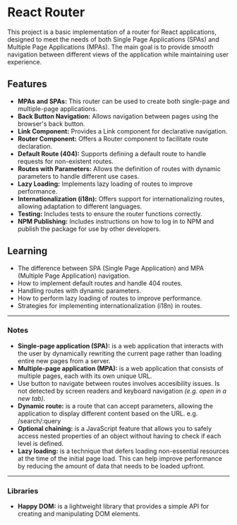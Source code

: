 # React Router

This project is a basic implementation of a router for React applications, designed to meet the needs of both Single Page Applications (SPAs) and Multiple Page Applications (MPAs). The main goal is to provide smooth navigation between different views of the application while maintaining user experience.

## Features

- **MPAs and SPAs:** This router can be used to create both single-page and multiple-page applications.
- **Back Button Navigation:** Allows navigation between pages using the browser's back button.
- **Link Component:** Provides a Link component for declarative navigation.
- **Router Component:** Offers a Router component to facilitate route declaration.
- **Default Route (404):** Supports defining a default route to handle requests for non-existent routes.
- **Routes with Parameters:** Allows the definition of routes with dynamic parameters to handle different use cases.
- **Lazy Loading:** Implements lazy loading of routes to improve performance.
- **Internationalization (i18n):** Offers support for internationalizing routes, allowing adaptation to different languages.
- **Testing:** Includes tests to ensure the router functions correctly.
- **NPM Publishing:** Includes instructions on how to log in to NPM and publish the package for use by other developers.

## Learning

- The difference between SPA (Single Page Application) and MPA (Multiple Page Application) navigation.
- How to implement default routes and handle 404 routes.
- Handling routes with dynamic parameters.
- How to perform lazy loading of routes to improve performance.
- Strategies for implementing internationalization (i18n) in routes.

---

### Notes

- **Single-page application (SPA):** is a web application that interacts with the user by dynamically rewriting the current page rather than loading entire new pages from a server.
- **Multiple-page application (MPA):** is a web application that consists of multiple pages, each with its own unique URL.
- Use button to navigate between routes involves accesibility issues. Is not detected by screen readers and keyboard navigation *(e.g. open in a new tab)*.
- **Dynamic route:** is a route that can accept parameters, allowing the application to display different content based on the URL. e.g. /search/:query
- **Optional chaining:** is a JavaScript feature that allows you to safely access nested properties of an object without having to check if each level is defined.
- **Lazy loading:** is a technique that defers loading non-essential resources at the time of the initial page load. This can help improve performance by reducing the amount of data that needs to be loaded upfront.

---

### Libraries

- **Happy DOM:** is a lightweight library that provides a simple API for creating and manipulating DOM elements.
